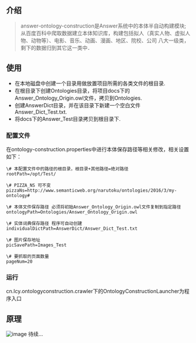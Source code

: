 ## 介绍
>answer-ontology-construction是Answer系统中的本体半自动构建模块;从百度百科中爬取数据建立本体知识库，构建包括拟人（真实人物、虚拟人物、动物等）、电影、音乐、动画、漫画、地区、院校、公司
八大一级类，剩下的数据归到其它这一类中．

## 使用
* 在本地磁盘中创建一个目录用做放置项目所需的各类文件的根目录.
* 在根目录下创建Ontologies目录，将项目docs下的Answer_Ontology_Origin.owl文件，拷贝到Ontologies.
* 创建AnswerDict目录，并在该目录下新建一个空白文件Answer_Dict_Test.txt.
* 将docs下的Answer_Test目录拷贝到根目录下.

### 配置文件
在ontology-construction.properties中进行本体保存路径等相关修改，相关设置如下：
```
\# 本配置文件中的路径的根目录，根目录+其他路径=绝对路径
rootPath=/opt/Test/

\# PIZZA_NS 可不变
pizzaNs=http://www.semanticweb.org/narutoku/ontologies/2016/3/my-ontology#

\# 本体文件保存路径 必须将初始Answer_Ontology_Origin.owl文件复制到指定路径
ontologyPath=Ontologies/Answer_Ontology_Origin.owl

\# 实体词典保存路径 程序可自动创建
individualDictPath=AnswerDict/Answer_Dict_Test.txt

\# 图片保存地址
picSavePath=Images_Test

\# 要抓取的页面数量
pageNum=20
```
### 运行
cn.lcy.ontologyconstruction.crawler下的OntologyConstructionLauncher为程序入口
## 原理
![image](https://github.com/YueHub/answer-ontology-construction/blob/master/docs/本体构建模块框架图.png)
待续...